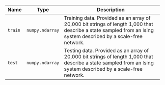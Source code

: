 |Name|Type|Description|
|-|-|-|
|`train`|`numpy.ndarray`|Training data. Provided as an array of 20,000 bit strings of length 1,000 that describe a state sampled from an Ising system described by a scale-free network.|
|`test`|`numpy.ndarray`|Testing data. Provided as an array of 20,000 bit strings of length 1,000 that describe a state sampled from an Ising system described by a scale-free network.|